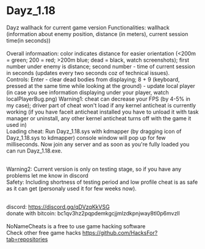 # Dayz_1.18
Dayz wallhack for current game version
Functionalities: wallhack (information about enemy position, distance (in meters), current session time(in seconds))<br /><br />
Overall informaation: color indicates distance for easier orientation (<200m = green; 200 = red; >200m blue; dead = black, watch screenshots); first number under enemy is distance; second number - time of current session in seconds (updates every two seconds coz of technical issues).<br />
Controls: Enter - clear dead bodies from displaying; 8 + 9 (keyboard, pressed at the same time while looking at the ground) - update local player (in case you see information displaying under your player, watch localPlayerBug.png)
Warning1: cheat can decrease your FPS (by 4-5% in my case); driver part of cheat won't load if any kernel anticheat is currently working (if you have faceit anticheat installed you have to unload it with task manager or uninstall, any other kernel anticheat turns off with the game it used in)<br />
Loading cheat: Run Dayz_1.18.sys with kdmapper (by dragging icon of Dayz_1.18.sys to kdmapper) console window will pop up for few milliseconds. Now join any server and as soon as you're fully loaded you can run Dayz_1.18.exe.<br /><br />

Warning2: Current version is only on testing stage, so if you have any problems let me know in discord<br />
Safety: Including shortness of testing period and low profile cheat is as safe as it can get (personaly used it for few weeks now).<br /><br />

discord: https://discord.gg/qDVzqKkVSG<br />
donate with bitcoin: bc1qv3hz2pqpdemkgcjjmlzdkpnjway8tl0p6mvzll<br /><br />
NoNameCheats is a free to use game hacking software<br />
Check other free game hacks https://github.com/HacksFor?tab=repositories<br />

